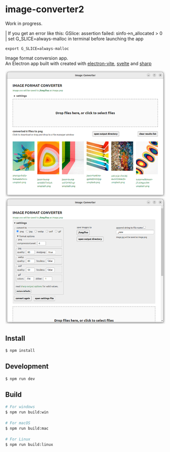 # image-converter2

Work in progress.

| If you get an error like this: GSlice: assertion failed: sinfo->n_allocated > 0  
| set G_SLICE=always-malloc in terminal before launching the app  

```
export G_SLICE=always-malloc
```  

Image format conversion app.  
An Electron app built with created with [electron-vite](https://electron-vite.org/), [svelte](https://svelte.dev) and [sharp](https://sharp.pixelplumbing.com)  

![screenshot after conversion](Screenshot1.png)  
![screenshot of settings](Screenshot2.png)  

## Install  

```bash
$ npm install
```

## Development  

```bash
$ npm run dev
```

## Build

```bash
# For windows
$ npm run build:win

# For macOS
$ npm run build:mac

# For Linux
$ npm run build:linux
```
